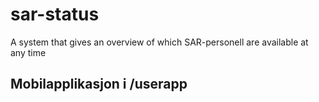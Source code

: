 # sar-status
A system that gives an overview of which SAR-personell are available at any time
## Mobilapplikasjon i /userapp
